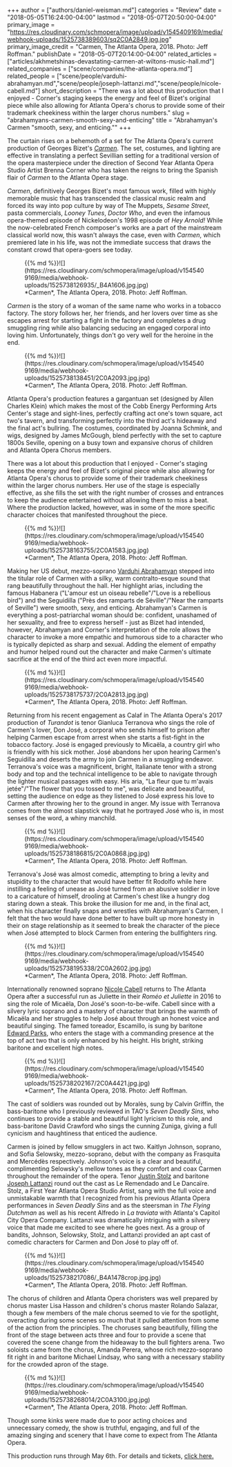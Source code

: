 +++
author = ["authors/daniel-weisman.md"]
categories = "Review"
date = "2018-05-05T16:24:00-04:00"
lastmod = "2018-05-07T20:50:00-04:00"
primary_image = "https://res.cloudinary.com/schmopera/image/upload/v1545409169/media/webhook-uploads/1525738389603/sq2C0A2849.jpg.jpg"
primary_image_credit = "Carmen, The Atlanta Opera, 2018. Photo: Jeff Roffman."
publishDate = "2018-05-07T20:14:00-04:00"
related_articles = ["articles/akhmetshinas-devastating-carmen-at-wiltons-music-hall.md"]
related_companies = ["scene/companies/the-atlanta-opera.md"]
related_people = ["scene/people/varduhi-abrahamyan.md","scene/people/joseph-lattanzi.md","scene/people/nicole-cabell.md"]
short_description = "There was a lot about this production that I enjoyed - Corner&#039;s staging keeps the energy and feel of Bizet&#039;s original piece while also allowing for Atlanta Opera&#039;s chorus to provide some of their trademark cheekiness within the larger chorus numbers."
slug = "abrahamyans-carmen-smooth-sexy-and-enticing"
title = "Abrahamyan&#039;s Carmen &quot;smooth, sexy, and enticing.&quot;"
+++

The curtain rises on a behemoth of a set for The Atlanta Opera's current production of Georges Bizet's [*Carmen*](https://www.atlantaopera.org/performance/carmen/). The set, costumes, and lighting are effective in translating a perfect Sevillian setting for a traditional version of the opera masterpiece under the direction of Second Year Atlanta Opera Studio Artist Brenna Corner who has taken the reigns to bring the Spanish flair of *Carmen* to the Atlanta Opera stage.

*Carmen*, definitively Georges Bizet's most famous work, filled with highly memorable music that has transcended the classical music realm and forced its way into pop culture by way of The Muppets, *Sesame Street*, pasta commercials, *Looney Tunes*, *Doctor Who*, and even the infamous opera-themed episode of Nickelodeon's 1998 episode of *Hey Arnold!* While the now-celebrated French composer's works are a part of the mainstream classical world now, this wasn't always the case, even with *Carmen*, which premiered late in his life, was not the immediate success that draws the constant crowd that opera-goers see today.

<figure data-type="image">{{% md %}}![](https://res.cloudinary.com/schmopera/image/upload/v1545409169/media/webhook-uploads/1525738126935/_B4A1606.jpg.jpg)
<figcaption>*Carmen*, The Atlanta Opera, 2018. Photo: Jeff Roffman.</figcaption>
</figure>

*Carmen* is the story of a woman of the same name who works in a tobacco factory. The story follows her, her friends, and her lovers over time as she escapes arrest for starting a fight in the factory and completes a drug smuggling ring while also balancing seducing an engaged corporal into loving him. Unfortunately, things don't go very well for the heroine in the end.

<figure data-type="image">{{% md %}}![](https://res.cloudinary.com/schmopera/image/upload/v1545409169/media/webhook-uploads/1525738138451/2C0A2093.jpg.jpg)
<figcaption>*Carmen*, The Atlanta Opera, 2018. Photo: Jeff Roffman.</figcaption>
</figure>

Atlanta Opera's production features a gargantuan set (designed by Allen Charles Klein) which makes the most of the Cobb Energy Performing Arts Center's stage and sight-lines, perfectly crafting act one's town square, act two's tavern, and transforming perfectly into the third act's hideaway and the final act's bullring. The costumes, coordinated by Joanna Schmink, and wigs, designed by James McGough, blend perfectly with the set to capture 1800s Seville, opening on a busy town and expansive chorus of children and Atlanta Opera Chorus members.

There was a lot about this production that I enjoyed - Corner's staging keeps the energy and feel of Bizet's original piece while also allowing for Atlanta Opera's chorus to provide some of their trademark cheekiness within the larger chorus numbers. Her use of the stage is especially effective, as she fills the set with the right number of crosses and entrances to keep the audience entertained without allowing them to miss a beat. Where the production lacked, however, was in some of the more specific character choices that manifested throughout the piece.

<figure data-type="image">{{% md %}}![](https://res.cloudinary.com/schmopera/image/upload/v1545409169/media/webhook-uploads/1525738163755/2C0A1583.jpg.jpg)
<figcaption>*Carmen*, The Atlanta Opera, 2018. Photo: Jeff Roffman.</figcaption>
</figure>

Making her US debut, mezzo-soprano [Varduhi Abrahamyan](/scene/people/varduhi-abrahamyan/) stepped into the titular role of Carmen with a silky, warm contralto-esque sound that rang beautifully throughout the hall. Her highlight arias, including the famous Habanera ("L'amour est un oiseau rebelle"/"Love is a rebellious bird") and the Seguidilla ("Près des ramparts de Séville"/"Near the ramparts of Seville") were smooth, sexy, and enticing. Abrahamyan's Carmen is everything a post-patriarchal woman should be: confident, unashamed of her sexuality, and free to express herself - just as Bizet had intended, however, Abrahamyan and Corner's interpretation of the role allows the character to invoke a more empathic and humorous side to a character who is typically depicted as sharp and sexual. Adding the element of empathy and humor helped round out the character and make Carmen's ultimate sacrifice at the end of the third act even more impactful.

<figure data-type="image">{{% md %}}![](https://res.cloudinary.com/schmopera/image/upload/v1545409169/media/webhook-uploads/1525738175737/2C0A2813.jpg.jpg)
<figcaption>*Carmen*, The Atlanta Opera, 2018. Photo: Jeff Roffman.</figcaption>
</figure>

Returning from his recent engagement as Calaf in The Atlanta Opera's 2017 production of *Turandot* is tenor Gianluca Terranova who sings the role of Carmen's lover, Don José, a corporal who sends himself to prison after helping Carmen escape from arrest when she starts a fist-fight in the tobacco factory. José is engaged previously to Micaëla, a country girl who is friendly with his sick mother. José abandons her upon hearing Carmen's Seguidilla and deserts the army to join Carmen in a smuggling endeavor. Terranova's voice was a magnificent, bright, Italianate tenor with a strong body and top and the technical intelligence to be able to navigate through the lighter musical passages with easy. His aria, "La fleur que tu m'avais jetée"/"The flower that you tossed to me", was delicate and beautiful, setting the audience on edge as they listened to José express his love to Carmen after throwing her to the ground in anger. My issue with Terranova comes from the almost slapstick way that he portrayed José who is, in most senses of the word, a whiny manchild.

<figure data-type="image">{{% md %}}![](https://res.cloudinary.com/schmopera/image/upload/v1545409169/media/webhook-uploads/1525738186815/2C0A0868.jpg.jpg)
<figcaption>*Carmen*, The Atlanta Opera, 2018. Photo: Jeff Roffman.</figcaption>
</figure>

Terranova's José was almost comedic, attempting to bring a levity and stupidity to the character that would have better fit Rodolfo while here instilling a feeling of unease as José turned from an abusive soldier in love to a caricature of himself, drooling at Carmen's chest like a hungry dog staring down a steak. This broke the illusion for me and, in the final act, when his character finally snaps and wrestles with Abrahamyan's Carmen, I felt that the two would have done better to have built up more honesty in their on stage relationship as it seemed to break the character of the piece when José attempted to block Carmen from entering the bullfighters ring.

<figure data-type="image">{{% md %}}![](https://res.cloudinary.com/schmopera/image/upload/v1545409169/media/webhook-uploads/1525738195338/2C0A2602.jpg.jpg)
<figcaption>*Carmen*, The Atlanta Opera, 2018. Photo: Jeff Roffman.</figcaption>
</figure>

Internationally renowned soprano [Nicole Cabell](/talking-with-singers-nicole-cabell/) returns to The Atlanta Opera after a successful run as Juliette in their *Roméo et Juliette* in 2016 to sing the role of Micaëla, Don José's soon-to-be-wife. Cabell since with a silvery lyric soprano and a mastery of character that brings the warmth of Micaëla and her struggles to help José about through an honest voice and beautiful singing. The famed toreador, Escamillo, is sung by baritone [Edward Parks](/scene/people/edward-parks/), who enters the stage with a commanding presence at the top of act two that is only enhanced by his height. His bright, striking baritone and excellent high notes.

<figure data-type="image">{{% md %}}![](https://res.cloudinary.com/schmopera/image/upload/v1545409169/media/webhook-uploads/1525738202167/2C0A4421.jpg.jpg)
<figcaption>*Carmen*, The Atlanta Opera, 2018. Photo: Jeff Roffman.</figcaption>
</figure>

The cast of soldiers was rounded out by Moralès, sung by Calvin Griffin, the bass-baritone who I previously reviewed in TAO's *Seven Deadly Sins*, who continues to provide a stable and beautiful light lyricism to this role, and bass-baritone David Crawford who sings the cunning Zuniga, giving a full cynicism and haughtiness that enticed the audience.

Carmen is joined by fellow smugglers in act two. Kaitlyn Johnson, soprano, and Sofia Selowsky, mezzo-soprano, debut with the company as Frasquita and Mercédès respectively. Johnson's voice is a clear and beautiful, complimenting Selowsky's mellow tones as they comfort and coax Carmen throughout the remainder of the opera. Tenor [Justin Stolz](/scene/people/justin-stolz/) and baritone [Joseph Lattanzi](/scene/people/joseph-lattanzi/) round out the cast as Le Remendado and Le Dancaïre. Stolz, a First Year Atlanta Opera Studio Artist, sang with the full voice and unmistakable warmth that I recognized from his previous Atlanta Opera performances in *Seven Deadly Sins* and as the steersman in *The Flying Dutchman* as well as his recent Alfredo in *La traviata* with Atlanta's Capitol City Opera Company. Lattanzi was dramatically intriguing with a silvery voice that made me excited to see where he goes next. As a group of bandits, Johnson, Selowsky, Stolz, and Lattanzi provided an apt cast of comedic characters for Carmen and Don José to play off of.

<figure data-type="image">{{% md %}}![](https://res.cloudinary.com/schmopera/image/upload/v1545409169/media/webhook-uploads/1525738217086/_B4A1478crop.jpg.jpg)
<figcaption>*Carmen*, The Atlanta Opera, 2018. Photo: Jeff Roffman.</figcaption>
</figure>

The chorus of children and Atlanta Opera choristers was well prepared by chorus master Lisa Hasson and children's chorus master Rolando Salazar, though a few members of the male chorus seemed to vie for the spotlight, overacting during some scenes so much that it pulled attention from some of the action from the principles. The choruses sang beautifully, filling the front of the stage between acts three and four to provide a scene that covered the scene change from the hideaway to the bull fighters arena. Two soloists came from the chorus, Amanda Perera, whose rich mezzo-soprano fit right in and baritone Michael Lindsay, who sang with a necessary stability for the crowded apron of the stage.

<figure data-type="image">{{% md %}}![](https://res.cloudinary.com/schmopera/image/upload/v1545409169/media/webhook-uploads/1525738268014/2C0A3100.jpg.jpg)
<figcaption>*Carmen*, The Atlanta Opera, 2018. Photo: Jeff Roffman.</figcaption>
</figure>

Though some kinks were made due to poor acting choices and unnecessary comedy, the show is truthful, engaging, and full of the amazing singing and scenery that I have come to expect from The Atlanta Opera.

This production runs through May 6th. For details and tickets, [click here.](https://www.atlantaopera.org/performance/carmen/)
